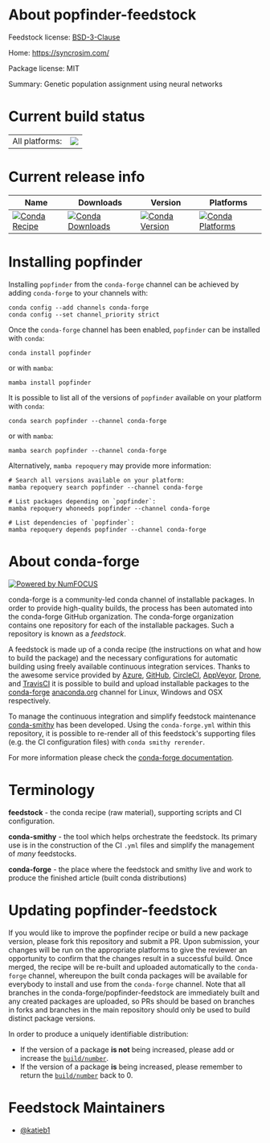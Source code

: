 About popfinder-feedstock
=========================

Feedstock license: [BSD-3-Clause](https://github.com/conda-forge/popfinder-feedstock/blob/main/LICENSE.txt)

Home: https://syncrosim.com/

Package license: MIT

Summary: Genetic population assignment using neural networks

Current build status
====================


<table><tr><td>All platforms:</td>
    <td>
      <a href="https://dev.azure.com/conda-forge/feedstock-builds/_build/latest?definitionId=18645&branchName=main">
        <img src="https://dev.azure.com/conda-forge/feedstock-builds/_apis/build/status/popfinder-feedstock?branchName=main">
      </a>
    </td>
  </tr>
</table>

Current release info
====================

| Name | Downloads | Version | Platforms |
| --- | --- | --- | --- |
| [![Conda Recipe](https://img.shields.io/badge/recipe-popfinder-green.svg)](https://anaconda.org/conda-forge/popfinder) | [![Conda Downloads](https://img.shields.io/conda/dn/conda-forge/popfinder.svg)](https://anaconda.org/conda-forge/popfinder) | [![Conda Version](https://img.shields.io/conda/vn/conda-forge/popfinder.svg)](https://anaconda.org/conda-forge/popfinder) | [![Conda Platforms](https://img.shields.io/conda/pn/conda-forge/popfinder.svg)](https://anaconda.org/conda-forge/popfinder) |

Installing popfinder
====================

Installing `popfinder` from the `conda-forge` channel can be achieved by adding `conda-forge` to your channels with:

```
conda config --add channels conda-forge
conda config --set channel_priority strict
```

Once the `conda-forge` channel has been enabled, `popfinder` can be installed with `conda`:

```
conda install popfinder
```

or with `mamba`:

```
mamba install popfinder
```

It is possible to list all of the versions of `popfinder` available on your platform with `conda`:

```
conda search popfinder --channel conda-forge
```

or with `mamba`:

```
mamba search popfinder --channel conda-forge
```

Alternatively, `mamba repoquery` may provide more information:

```
# Search all versions available on your platform:
mamba repoquery search popfinder --channel conda-forge

# List packages depending on `popfinder`:
mamba repoquery whoneeds popfinder --channel conda-forge

# List dependencies of `popfinder`:
mamba repoquery depends popfinder --channel conda-forge
```


About conda-forge
=================

[![Powered by
NumFOCUS](https://img.shields.io/badge/powered%20by-NumFOCUS-orange.svg?style=flat&colorA=E1523D&colorB=007D8A)](https://numfocus.org)

conda-forge is a community-led conda channel of installable packages.
In order to provide high-quality builds, the process has been automated into the
conda-forge GitHub organization. The conda-forge organization contains one repository
for each of the installable packages. Such a repository is known as a *feedstock*.

A feedstock is made up of a conda recipe (the instructions on what and how to build
the package) and the necessary configurations for automatic building using freely
available continuous integration services. Thanks to the awesome service provided by
[Azure](https://azure.microsoft.com/en-us/services/devops/), [GitHub](https://github.com/),
[CircleCI](https://circleci.com/), [AppVeyor](https://www.appveyor.com/),
[Drone](https://cloud.drone.io/welcome), and [TravisCI](https://travis-ci.com/)
it is possible to build and upload installable packages to the
[conda-forge](https://anaconda.org/conda-forge) [anaconda.org](https://anaconda.org/)
channel for Linux, Windows and OSX respectively.

To manage the continuous integration and simplify feedstock maintenance
[conda-smithy](https://github.com/conda-forge/conda-smithy) has been developed.
Using the ``conda-forge.yml`` within this repository, it is possible to re-render all of
this feedstock's supporting files (e.g. the CI configuration files) with ``conda smithy rerender``.

For more information please check the [conda-forge documentation](https://conda-forge.org/docs/).

Terminology
===========

**feedstock** - the conda recipe (raw material), supporting scripts and CI configuration.

**conda-smithy** - the tool which helps orchestrate the feedstock.
                   Its primary use is in the construction of the CI ``.yml`` files
                   and simplify the management of *many* feedstocks.

**conda-forge** - the place where the feedstock and smithy live and work to
                  produce the finished article (built conda distributions)


Updating popfinder-feedstock
============================

If you would like to improve the popfinder recipe or build a new
package version, please fork this repository and submit a PR. Upon submission,
your changes will be run on the appropriate platforms to give the reviewer an
opportunity to confirm that the changes result in a successful build. Once
merged, the recipe will be re-built and uploaded automatically to the
`conda-forge` channel, whereupon the built conda packages will be available for
everybody to install and use from the `conda-forge` channel.
Note that all branches in the conda-forge/popfinder-feedstock are
immediately built and any created packages are uploaded, so PRs should be based
on branches in forks and branches in the main repository should only be used to
build distinct package versions.

In order to produce a uniquely identifiable distribution:
 * If the version of a package **is not** being increased, please add or increase
   the [``build/number``](https://docs.conda.io/projects/conda-build/en/latest/resources/define-metadata.html#build-number-and-string).
 * If the version of a package **is** being increased, please remember to return
   the [``build/number``](https://docs.conda.io/projects/conda-build/en/latest/resources/define-metadata.html#build-number-and-string)
   back to 0.

Feedstock Maintainers
=====================

* [@katieb1](https://github.com/katieb1/)

